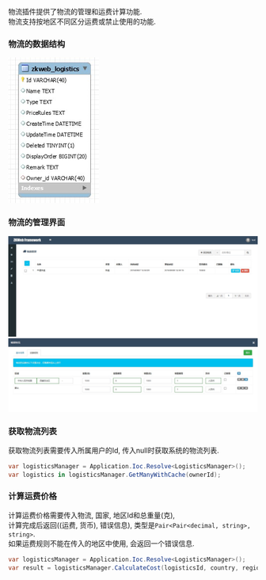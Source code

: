 物流插件提供了物流的管理和运费计算功能.<br/>
物流支持按地区不同区分运费或禁止使用的功能.<br/>

### 物流的数据结构

![物流的ER图](../images/plugins/shopping.logistics.logistics.jpg)

### 物流的管理界面

![物流的管理界面](../images/plugins/shopping.logistics.logistics_manage.jpg)
![运费规则](../images/plugins/shopping.logistics.logistics_price_rules.jpg)

### 获取物流列表

获取物流列表需要传入所属用户的Id, 传入null时获取系统的物流列表.<br/>

```csharp
var logisticsManager = Application.Ioc.Resolve<LogisticsManager>();
var logistics in logisticsManager.GetManyWithCache(ownerId);
```

### 计算运费价格

计算运费价格需要传入物流, 国家, 地区Id和总重量(克), <br/>
计算完成后返回((运费, 货币), 错误信息), 类型是`Pair<Pair<decimal, string>, string>`.<br/>
如果运费规则不能在传入的地区中使用, 会返回一个错误信息.<br/>

```csharp
var logisticsManager = Application.Ioc.Resolve<LogisticsManager>();
var result = logisticsManager.CalculateCost(logisticsId, country, regionId, totalWeight);
```
